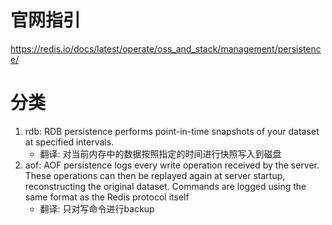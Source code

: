 # 官网指引
https://redis.io/docs/latest/operate/oss_and_stack/management/persistence/

# 分类
1. rdb:  RDB persistence performs point-in-time snapshots of your dataset at specified intervals.
   - 翻译: 对当前内存中的数据按照指定的时间进行快照写入到磁盘
2. aof: AOF persistence logs every write operation received by the server. These operations can then be replayed again at server startup, reconstructing the original dataset. Commands are logged using the same format as the Redis protocol itself
   - 翻译: 只对写命令进行backup